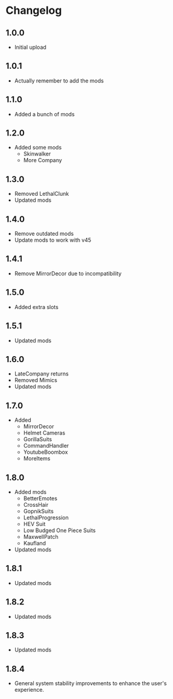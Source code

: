 # Changelog

## 1.0.0

- Initial upload

## 1.0.1

- Actually remember to add the mods

## 1.1.0

- Added a bunch of mods

## 1.2.0

- Added some mods
  - Skinwalker
  - More Company

## 1.3.0

- Removed LethalClunk
- Updated mods

## 1.4.0

- Remove outdated mods
- Update mods to work with v45

## 1.4.1

- Remove MirrorDecor due to incompatibility

## 1.5.0

- Added extra slots

## 1.5.1

- Updated mods

## 1.6.0

- LateCompany returns
- Removed Mimics
- Updated mods

## 1.7.0

- Added
  - MirrorDecor
  - Helmet Cameras
  - GorillaSuits
  - CommandHandler
  - YoutubeBoombox
  - MoreItems

## 1.8.0

- Added mods
  - BetterEmotes
  - CrossHair
  - GopnikSuits
  - LethalProgression
  - HEV Suit
  - Low Budged One Piece Suits
  - MaxwellPatch
  - Kaufland
- Updated mods

## 1.8.1

- Updated mods

## 1.8.2

- Updated mods

## 1.8.3

- Updated mods

## 1.8.4

- General system stability improvements to enhance the user's experience.